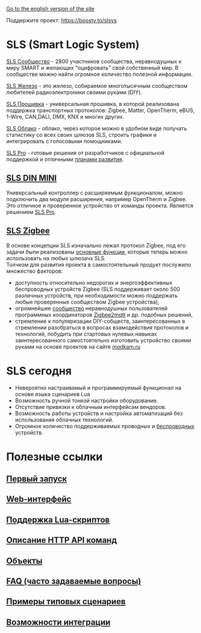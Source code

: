 [Go to the english version of the site](/readme.md)

Поддержите проект: https://boosty.to/slsys

# SLS (Smart Logic System)
[SLS Сообщество](https://t.me/slsys) - 2800 участников сообщества, неравнодушных к миру SMART и желающих "оцифровать" свой собственный мир. В сообществе можно найти огромное количество полезной информации. 

[SLS Железо](/sls_dev_rus.md) - это железо, собираемое многотысячным сообществом любителей радиоэлектроники своими руками (DIY). 

[SLS Прошивка](https://boosty.to/slsys) - универсальная прошивка, в которой реализована поддержка транспортных протоколов: Zigbee, Matter,  OpenTherm, eBUS, 1-Wire, CAN,DALI,  DMX, KNX и многих других.

[SLS Облако](https://slsys.io/) -  облако, через которое можно в удобном виде получать статистику со всех своих шлюзов SLS, строить графики и интегрировать с голосовыми помощниками. 

[SLS Pro](/sls_pro_rus.md)  - готовые решения от разработчиков с официальной поддержкой и отличными [планами развития](/offer_rus.md).  


## [SLS DIN MINI](/devices/din_mini_base_rus.md)
Универсальный контроллер с  расширяемым функционалом, можно подключить два модуля расширения, например OpenTherm и Zigbee.  Это отличное и проверенное устройство от команды проекта. Является решением [SLS Pro](/sls_pro_rus.md).  

## [SLS Zigbee](/basic_rus.md)
В основе концепции SLS изначально лежал протокол Zigbee, под его задачи были реализованы [основные функции](/basic_rus.md), которые теперь можно использовать на любых шлюзачх SLS.  
Толчком для развития проекта в самостоятельный  продукт послужило множество  факторов: 
* доступность относительно недорогих и энергоэффективных беспроводных устройств Zigbee (SLS поддерживает около 500 различных устройств, при необходимости можно поддержать любые проверенные сообществом Zigbee устройства), 
* огромнейшее [сообщество](https://t.me/zigbeer) неравнодушных пользователей программных координаторов [Zigbee2mqtt](https://www.zigbee2mqtt.io/) и др. подобных решений,
* стремление к популяризации DIY-собществ,  заинтересованных в стремлении разобраться в вопросах взамодействия протоколов и технологий,   побудить при стартовых нулевых навыках заинтересованного  самостоятельно изготовить устройство своими руками на основе проектов на сайте [modkam.ru](/https://modkam.ru/)

# SLS сегодня
* Невероятно настраивамый и программируемый функционал на основе языка сценариев Lua
* Возможность ручной тонкой  настройки оборудование.
* Отсутствие привязки к облачным интерфейсам вендоров.
* Возможность работы устройств и настройка автоматизаций  без использования облачных технологий.  
* Огромное количество поддерживаемых проводных и [беспроводных](https://slsys.io/ru/action/supported_devices) устройств. 

# Полезные ссылки

## [Первый запуск](/firststart_rus.md)
## [Web-интерфейс](/web_rus.md)
## [Поддержка Lua-скриптов](/lua_rus.md)
## [Описание HTTP API команд](/http_api_rus.md)
## [Объекты](/objects_rus.md)
## [FAQ (часто задаваемые вопросы)](/faq_rus.md)
## [Примеры типовых сценариев](/samples_rus.md)
## [Возможноcти интеграции](/integration_rus.md)
